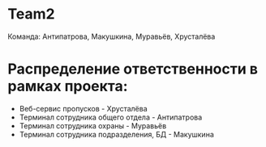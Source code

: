 # Team2

Команда: Антипатрова, Макушкина, Муравьёв, Хрусталёва

# Распределение ответственности в рамках проекта:
- Веб-сервис пропусков - Хрусталёва
- Терминал сотрудника общего отдела - Антипатрова
- Терминал сотрудника охраны - Муравьёв
- Терминал сотрудника подразделения, БД - Макушкина